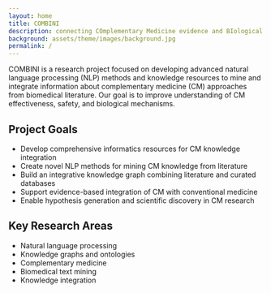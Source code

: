 ```yaml
---
layout: home
title: COMBINI
description: connecting COmplementary Medicine evidence and BIological kNowledge to support Integrative health
background: assets/theme/images/background.jpg
permalink: /
---
```


COMBINI is a research project focused on developing advanced natural language processing (NLP) methods and knowledge resources to mine and integrate information about complementary medicine (CM) approaches from biomedical literature. Our goal is to improve understanding of CM effectiveness, safety, and biological mechanisms.

## Project Goals

- Develop comprehensive informatics resources for CM knowledge integration
- Create novel NLP methods for mining CM knowledge from literature
- Build an integrative knowledge graph combining literature and curated databases
- Support evidence-based integration of CM with conventional medicine
- Enable hypothesis generation and scientific discovery in CM research

## Key Research Areas

- Natural language processing
- Knowledge graphs and ontologies
- Complementary medicine
- Biomedical text mining
- Knowledge integration
